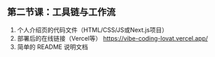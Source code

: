 
## 第二节课：工具链与工作流

1. 个人介绍页的代码文件（HTML/CSS/JS或Next.js项目）
2. 部署后的在线链接（Vercel等） https://vibe-coding-lovat.vercel.app/
3. 简单的 README 说明文档

